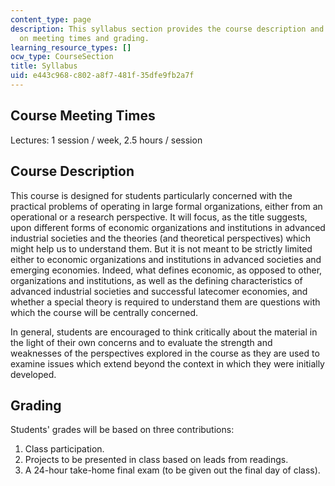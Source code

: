 ```yaml
---
content_type: page
description: This syllabus section provides the course description and information
  on meeting times and grading.
learning_resource_types: []
ocw_type: CourseSection
title: Syllabus
uid: e443c968-c802-a8f7-481f-35dfe9fb2a7f
---
```


Course Meeting Times
--------------------

Lectures: 1 session / week, 2.5 hours / session

Course Description
------------------

This course is designed for students particularly concerned with the practical problems of operating in large formal organizations, either from an operational or a research perspective. It will focus, as the title suggests, upon different forms of economic organizations and institutions in advanced industrial societies and the theories (and theoretical perspectives) which might help us to understand them. But it is not meant to be strictly limited either to economic organizations and institutions in advanced societies and emerging economies. Indeed, what defines economic, as opposed to other, organizations and institutions, as well as the defining characteristics of advanced industrial societies and successful latecomer economies, and whether a special theory is required to understand them are questions with which the course will be centrally concerned.

In general, students are encouraged to think critically about the material in the light of their own concerns and to evaluate the strength and weaknesses of the perspectives explored in the course as they are used to examine issues which extend beyond the context in which they were initially developed.

Grading
-------

Students' grades will be based on three contributions:

1.  Class participation.
2.  Projects to be presented in class based on leads from readings.
3.  A 24-hour take-home final exam (to be given out the final day of class).
